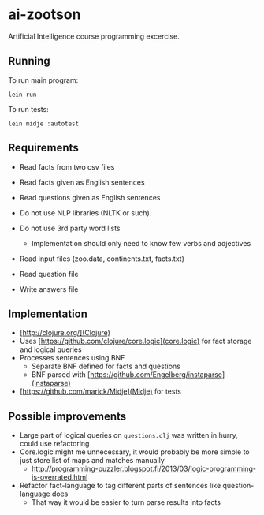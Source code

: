 # ai-zootson

Artificial Intelligence course programming excercise.

## Running

To run main program:
```
lein run
```

To run tests:
```
lein midje :autotest
```

## Requirements

- Read facts from two csv files
- Read facts given as English sentences
- Read questions given as English sentences
- Do not use NLP libraries (NLTK or such).
- Do not use 3rd party word lists
  - Implementation should only need to know few verbs and adjectives

- Read input files (zoo.data, continents.txt, facts.txt)
- Read question file
- Write answers file

## Implementation

- [http://clojure.org/](Clojure)
- Uses [https://github.com/clojure/core.logic](core.logic) for fact storage and logical queries
- Processes sentences using BNF
  - Separate BNF defined for facts and questions
  - BNF parsed with [https://github.com/Engelberg/instaparse](instaparse)
- [https://github.com/marick/Midje](Midje) for tests

## Possible improvements

- Large part of logical queries on `questions.clj` was written in hurry, could use refactoring
- Core.logic might me unnecessary, it would probably be more simple to just store list of maps and matches manually
  - http://programming-puzzler.blogspot.fi/2013/03/logic-programming-is-overrated.html
- Refactor fact-language to tag different parts of sentences like question-language does
  - That way it would be easier to turn parse results into facts
